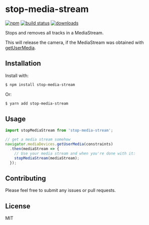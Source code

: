 # stop-media-stream

[![npm](https://img.shields.io/npm/v/stop-media-stream.svg)](https://www.npmjs.com/package/stop-media-stream)
[![build status](https://img.shields.io/circleci/project/github/bsonntag/stop-media-stream/master.svg)](https://circleci.com/gh/bsonntag/stop-media-stream)
[![downloads](https://img.shields.io/npm/dt/stop-media-stream.svg)](https://www.npmjs.com/package/stop-media-stream)

Stops and removes all tracks in a MediaStream.

This will release the camera, if the MediaStream was obtained with
[getUserMedia](https://developer.mozilla.org/en-US/docs/Web/API/MediaDevices/getUserMedia).

## Installation

Install with:

```sh
$ npm install stop-media-stream
```

Or:

```sh
$ yarn add stop-media-stream
```

## Usage

```js
import stopMediaStream from 'stop-media-stream';

// get a media stream somehow
navigator.mediaDevices.getUserMedia(constraints)
  .then(mediaStream => {
    // Use your media stream and when you're done with it:
    stopMediaStream(mediaStream);
  });
```

## Contributing

Please feel free to submit any issues or pull requests.

## License

MIT
